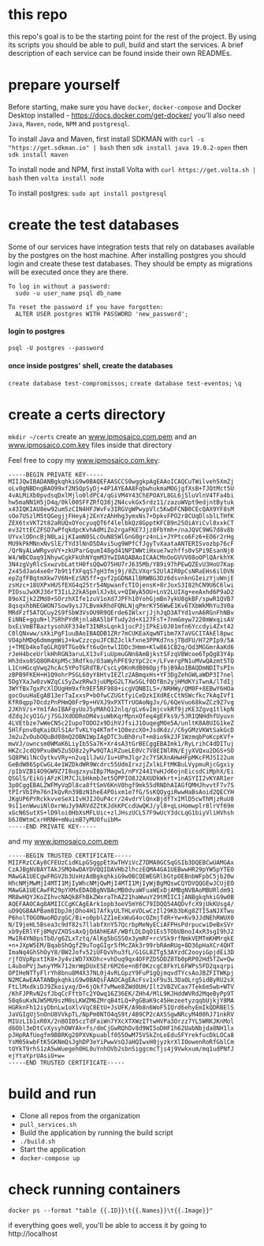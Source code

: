 # this repo
this repo's goal is to be the starting point for the rest of the project. By using its scripts you should be able to pull, build and start the services. A brief description of each service can be found inside their own READMEs.

# prepare yourself

Before starting, make sure you have `docker`, `docker-compose` and Docker Desktop installed - https://docs.docker.com/get-docker/
you'll also need `Java`, `Maven`, `node`, `NPM` and `postgresql`.

To install Java and Maven, first install SDKMAN with `curl -s "https://get.sdkman.io" | bash`
then `sdk install java 19.0.2-open`
then `sdk install maven`

To install node and NPM, first install Volta with `curl https://get.volta.sh | bash`
then `volta install node`

To install postgres: `sudo apt install postgresql`

# create the test databases

Some of our services have integration tests that rely on databases available by the postgres on the host machine. After installing postgres you should login and create these test databases. They should be empty as migrations will be executed once they are there.

```
To log in without a password:
  sudo -u user_name psql db_name

To reset the password if you have forgotten:
  ALTER USER postgres WITH PASSWORD 'new_password';
```

#### login to postgres
`psql -U postgres --password`

#### once inside postgres' shell, create the databases
`create database test-compromissos;`
`create database test-eventos;`
`\q`

# create a certs directory
`mkdir ~/certs`
create an www.ipmosaico.com.pem and an www.ipmosaico.com.key files inside that directory

Feel free to copy my www.ipmosaico.com.key:

```
-----BEGIN PRIVATE KEY-----
MIIJQwIBADANBgkqhkiG9w0BAQEFAASCCS0wggkpAgEAAoICAQCuTWilveh5XmZj
oLv0gNBDngBAO99xf2NSQpSyDj+4P1AYEAA8FqbwhukmaMOGjgfXsB+TJQtMct5U
4vALMiXb0pvdsqDxlMjlo0ldPC4/qGiVM4Y43ChEPOAYL8GL6jSluVlnV4TFa4bi
hw5maNN1H5jD4q/0kl00SFFZRfQ38j2N4cvkGx5rdz11/zazuWVpt9edjntBytuk
x43IQKIAU8ew92um5zCIN4HFJWvFv3IRGVgWPwypVlc5KwDFCNB0CEcQAX9YF8sM
sOo7USzlM5tQGegjjFHeyAj2EnYzAhHhg3ymxNs7+DpkvFPO2r8CUqDlsblLTHfK
ZEX6txVKT2t82aRUQxOYocyuqQT6f4lelbkQz8GpptKFCB9n25OiAYiCvl8xxkCT
ev32ttECZFSD7wPfqkdpcKvhAdMiZo2rgaFKE7Jjz8FbYmh+/naJQVC9WG7d8v8b
UYvxlODncBjN0LaijKIamN0SLcOuN85WlGnG0grz4nLi+JYPtco6Fz6+EO6r2rHg
MU9kPkMNnxNvSlE/TYd3lNnD5DAvi5ug9WPfCfJgyTvXaataANTERISvozbp76cF
/QrNyALwWRgvoVY+zkUParGqumI48gd41NPIWWtiHxue7wzhffs0vSPi9EsanNj0
W4/WBCOaq91NhywCgkFkUhNYqmM3YwIDAQABAoICAACMnOoGVVV08oOPlQArkhYK
3N4zgVyRlcSxwzvbLattH0fsQQwO75HU7rJ635Mb/YB9i97hPEwQZEvU3HoU7Kap
2x45dJao4xe0r7b9t1fXFqqS7gH3fmj9j/8ZLVXqrS2UlAIR0pCsNRaEHs6ilDVN
epZgfFBqtmXkw7V6N+EzSN5ff+gvf2pGDNA1lBRWBG3Dz6dsvnknGIeizYjuWnjE
zsHzc+18UXPxHUSfEXG4q25tr54NpwanfcTIOjensK+8rJoxS3I82hCN9U6C6lwi
PIOsuJwXRJ36rT3IiL22kASpmlXJvbLv+QIWyA5OU+LnV2LUIXg+eeAxhd6P9aD2
89oXIjk2ZMd8+SOrzhXIfe1zuV1oXd7JPFh10YohGjmBn7ykU8gkBF/spwR1QVB7
8qsqxhbNEGWON7Sow9ysJ7LBvmkRhdFQNLNjqPmrKY56WwE1Kv6TXbWkMhYu3V0a
MRdFzf5ATQCuy2S9fSbW3VsOU9R9QErde6IWlxrjJjhJqD3ATYd1vnA6RGnFhNBv
EiNNE+gguN+l7SRhPYdRjnlaBA5lbFTudy2d+X127FsT+7nmGmyw7220mWxqisAV
bxEiVmBTBaztysohXF334eT3INRsLqnk1jocPJjIPkEiOJ01mfn6Yccdyi4Zxt42
C0lQNxww/sXkiPgF1uuBAoIBAQDB1ZRr7mCUKEaXqwNTibm7X7aVGCITAkEl8pwc
VO4phMDq6dmmgmWiJ+kwCzzcpuJFCBZJclkfxne3PPKd7nsjTBdFU/H72PIp9/5A
j+TMEb4koTqGLRQ9TTGo0kft6uQntwlIDDc3Hmm+Klw861CB2q/Od3MGGmrAaKd6
rJeH4bceUrlkHhRGN3aruLX13vFiuUpmuGNn8AmBjkstSFzqVBWcoe6TpQg83Y4p
Hh3dxo8SQ8OR4XpM5c3Rdfko/O3aWyhPFE9zYpC2c+/LFvergPN1uMVwQAzmt5TQ
L1CnHGcqVwq2hcAc5YPoTGRdTB/CscLy0KnRdB06OpjfbjB9AoIBAQDmNDITsPIn
zBPB9FKEH+H1Q9ohrPSGL60yY8HtvIEZlz2ABmqxHs+YF3DgZehGWLaWDP3I7nel
5DgYXaJw0zvWZqCi5yZwzRRw3juUMpG2LTXwSGLf0DfBn2yjHMdKYiTwnA/lTdIj
3WYfBx7gxPcXlDUgHm9xfh9EF5RF988+icgVQNBILS+/NRHWy/QM0F+8EBwY6HOa
gocOuuHaEgAB13erTaIxxsP+bOfwCZUGtfyiCeDzkIXdREcCtNSWcfkc7kAqIVf1
KfR0qpp7OcdzPnPHmQ0Fr9p+HVXJ9xPXTTrUOAoNgJx/G/6QeVuo68kwZCz9Z7vg
2JKhV/s+Ym1fAoIBAFgyUoJ5yMAhQ12nlq/gLv6vImjcvkRf9jzKE3Zgvq1tlkpN
dZdqJcyO1G/j7SGJXdODRoDM4viuWbKqrMpnxOfeq4gEFks9/5JRIQNHdhfUyuvn
4LVEtbze7wWeCNSc2IupoTODO2x9DihVJfsiJ1OuqegMOe5A/unltK8A8UIG1keZ
5HlFpnv8qKaiOUlS1ArTvKLYq4KTmf+1O0ezcXO+JsdKdz//C6yGMzVKWtSakGcD
Jm2uZvOubOQuBd08mQ2OBN1WpIAgDTC3uBh0ruT+m8io9k2JF1WzmqbPoKcpKVf+
mwVJ/owncsm0WMaK6LiyIb5Sa7K+Xr4sA3tGrBECggEBAImk1/RyLrihC4dDITuj
HKZcJcdQ9Pxu8W5Zu5D8z2yPw9QTAiRZueLE0Vc7V8EINlRN/EjyXVQxu2DGS+SO
SQ8PWilNcOytkvVRy+n2uq1lJwU/Iu+UPmJlgr2c7YSKXnAHwHFpMKcFMJSI22um
GeBdW86SpCwGL4e1WZDkdWR9Wcdrc55UdmIrxzjZxlkLFtMKBuLVypmuRjcGgxiy
/pIbVZB14O9GW9Z7I8ugzxyuIBp7Magw1/nPY2441YwHJd6ojnEicsdCiMphX/Ei
QSGlS/EikGjAFzKlM7CJLbHkmbJet5QPPIO8J2AXUDkWkrt+inASYII2vKYAR1er
3p0CggEBALZWFMyVqDl8ca8ftSmV6KnV0hgf9mk55dRNDhAIAGfQMHJhvvtF7v7S
tPIrVbIPm76nIkQvRn39BzN1heE4POixm1e7fG/SsKQQygiRwwHaBsAoid2QECYH
JKgUP6PYRckkvveSeX1IvHJIJOuP4cr/24vdrYlQnxBjdfTxIMlD5cwThMjzRuU8
9sI1enWwuiNlOxrWuJy9ARVdZZtKJdkKPCcdUwQKJ/yl8+qLsHomwplr8lrVf69m
xGcN6SutXS+lD9loi0HbXsMFLUic+zlJHszUCL57F9wUcY3dcLqG1biyVliHVhsh
b6J0WtmCxrHRNH+mNuimB7yMUOfuibM=
-----END PRIVATE KEY-----
```

and my www.ipmosaico.com.pem

```
-----BEGIN TRUSTED CERTIFICATE-----
MIIFRzCCAy8CFEUzCidKLpGSggpEtXwTHViVcZ7DMA0GCSqGSIb3DQEBCwUAMGAx
CzAJBgNVBAYTAkJSMQ4wDAYDVQQIDAVHb2lhczEQMA4GA1UEBwwHR29pYW5pYTEO
MAwGA1UECgwFRGV2b3UxHzAdBgkqhkiG9w0BCQEWEGRlbGtpOEBnbWFpbC5jb20w
HhcNMjMwMjI4MTI1MjIyWhcNMjQwMjI4MTI1MjIyWjBgMQswCQYDVQQGEwJCUjEO
MAwGA1UECAwFR29pYXMxEDAOBgNVBAcMB0dvaWFuaWExDjAMBgNVBAoMBURldm91
MR8wHQYJKoZIhvcNAQkBFhBkZWxraThAZ21haWwuY29tMIICIjANBgkqhkiG9w0B
AQEFAAOCAg8AMIICCgKCAgEArk1opb3oeV5mY6C79IDQQ54AQDvfcX9jUkKUsg4/
uD9QGBAAPBam8IbpJmjDho4H17AfkyULTHLeVOLwCzIl29Kb3bKg8ZTI5aNJXTwu
P6holTOGONwoRDzgGC/Bi+o0pblZZ1eExWuG4ocOZmjTdR+Yw+Kv9JJdNEhRWUX0
N/I9jeHL5Bsea3c9df82s7llabfXnY57QcrbpMeNyECiAFPHsPdrpucwiDeBxSVr
xb9yERlYFj8MqVZXOSsAxQjQdAhHEAF/WBfLDLDqO1Es5TObUBnoI4xR3sgI9hJ2
MwIR4YN8psTbO/g6ZLxTztq/AlKg5bG5S0x3ymRF+rcVSk9rfNmkVEMTmKHMrqkE
+n+JXpW5EM/BqabShQgfZ9uTogGIgr5fMcZAk3r99rbRAmRUg+8D36pHaXCr4QHT
ImaNq4GhShOyY8/BW2Jofv52iUFQvVhu3fL/G1GL8ZTg53AYzdC2ooyiGpjdEi3D
rjfOVpRpxtIK8+Jy4viWD7XKOhc+vhDuq9qx4DFPZD5DDZ8Tb0pRP02Hd5TZw+Qw
L4uboPVj3wnyYMk712mrWgDUxESEr6M26e+nBf0KzcgC8FkYL6FWPs5FD2qxqrpi
OPIHeNTTyFlrYh8bnu8M4X37NL0j4vRLGpzY9FuP1gQjmqvdTYcsAoJBZFITWKpj
N2MCAwEAATANBgkqhkiG9w0BAQsFAAOCAgEAcFsv1xF9u3L3DaOLrg5idByRU2sX
FtLlMxdkiDJ9Zkoiyxg/D+6jQkf7vMwe8ZWd0UH/Ilt2VBZVCax7Tek6m5wb+WTV
/KhFJPRvN2sfJbqCcFftbTc2YOwq16Z36EK/ZHh4/MlL9KJHddWVRd2MqeByPp9T
50q6uKxNJW5MU9szM0sLKWZM6ZMrqB4tLQ+PgGBaK9c45HezeetyzqqbUjkjY8MA
HGRknFh12iyDbnLw1oXlvVqC8EtU+JsUFK/A9b8n6WoF5IQrd6ehyEmIkQDRBElS
JaVGIgUjSnOnU8VVkpTL/NpPm0NTO4qS9t/4B9CP2cAXSSgwNRcyM400hJ71nkRV
MIUzL1b1xR0X/2nBOI05czTdFaiWn7YXcXTXWzITtwHVPa3Orzz7YL5WRKJKnMol
d6Obl3eDtCvXysyhOWYAk+fs/dmCjGwRQhDv8d9WI5oDHF1h62UabNbjda8NH1lx
pJHpRAfUogfm9BBRKg20PXVKpuablf055OwM75VSkZnLoEdu5FYrekfucDkLOCa8
YsM05kwbFtK5GKNmQsJghDP3eYiPwwVsQJaHQIwxH0jyzkrXlIOowenRoRfGblCm
tOYkT9rhS1zA5wWuegeh0HL0uYnhOVb2sbnSiggcmcTjs4j9Vwkxum/mq1udPNfJ
ejYtaYprUAsiU+w=
-----END TRUSTED CERTIFICATE-----
```

# build and run

- Clone all repos from the organization
- `pull_services.sh`
- Build the application by running the build script
- `./build.sh`
- Start the application
- `docker-compose up`

# check running containers
`docker ps --format "table {{.ID}}\t{{.Names}}\t{{.Image}}"`

if everything goes well, you'll be able to access it by going to http://localhost
